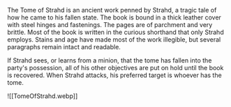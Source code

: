 The Tome of Strahd is an ancient work penned by Strahd, a tragic tale of how he came to his fallen state. The book is bound in a thick leather cover with steel hinges and fastenings. The pages are of parchment and very brittle. Most of the book is written in the curious shorthand that only Strahd employs. Stains and age have made most of the work illegible, but several paragraphs remain intact and readable.

If Strahd sees, or learns from a minion, that the tome has fallen into the party's possession, all of his other objectives are put on hold until the book is recovered. When Strahd attacks, his preferred target is whoever has the tome.

![[TomeOfStrahd.webp]]

